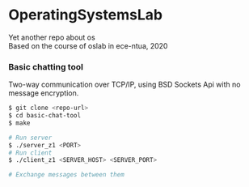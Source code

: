# OperatingSystemsLab

Yet another repo about os  
Based on the course of oslab in ece-ntua, 2020

### Basic chatting tool

Two-way communication over TCP/IP, using BSD Sockets Api with no message encryption.

```bash
$ git clone <repo-url>
$ cd basic-chat-tool
$ make

# Run server
$ ./server_z1 <PORT>
# Run client
$ ./client_z1 <SERVER_HOST> <SERVER_PORT>

# Exchange messages between them
```
